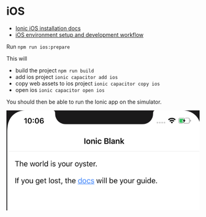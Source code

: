 # iOS

- [Ionic iOS installation docs](https://ionicframework.com/docs/installation/ios)
- [iOS environment setup and development workflow](https://github.com/TransformCore/eon-ionic-enduser-client-app/blob/master/docs/iOS.md)

Run `npm run ios:prepare`

This will

- build the project `npm run build`
- add ios project `ionic capacitor add ios`
- copy web assets to ios project `ionic capacitor copy ios`
- open ios `ionic capacitor open ios`

You should then be able to run the Ionic app on the simulator.

![iOS simulator](./doc-images/ios/ios-simulator.png)
